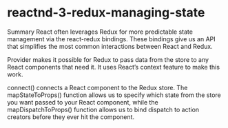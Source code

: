 # reactnd-3-redux-managing-state

Summary
React often leverages Redux for more predictable state management via the react-redux bindings. These bindings give us an API that simplifies the most common interactions between React and Redux.

Provider makes it possible for Redux to pass data from the store to any React components that need it. It uses React’s context feature to make this work.

connect() connects a React component to the Redux store. The mapStateToProps() function allows us to specify which state from the store you want passed to your React component, while the mapDispatchToProps() function allows us to bind dispatch to action creators before they ever hit the component.